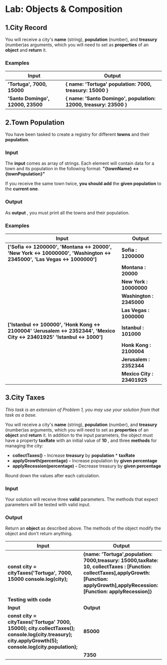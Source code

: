 # Lab: Objects & Composition

## 1.City Record

You will receive a city's **name** (string), **population** (number), and **treasury** (number)as arguments, which you will need to set as **properties** of an **object** and **return** it.

### Examples

| **Input** | **Output** |
| --- | --- |
| **'Tortuga',** **7000,** **15000** | **{** **name: 'Tortuga'** **population: 7000,** **treasury: 15000** **}** |
| **'Santo Domingo',** **12000,** **23500** | **{** **name: 'Santo Domingo',** **population: 12000,** **treasury: 23500** **}** |

## 2.Town Population

You have been tasked to create a registry for different **towns** and their **population**.

### Input

The **input** comes as array of strings. Each element will contain data for a town and its population in the following format: **"{townName} \<-\> {townPopulation}"**

If you receive the same town twice, **you should add** the **given population** to the **current one**.

### Output

As **output** , you must print all the towns and their population.

### Examples

| **Input** | **Output** |
| --- | --- |
| **['Sofia \<-\> 1200000',** **'Montana \<-\> 20000',** **'New York \<-\> 10000000',** **'Washington \<-\> 2345000',** **'Las Vegas \<-\> 1000000']** | **Sofia : 1200000** |
|| **Montana : 20000** |
|| **New York : 10000000** |
|| **Washington : 2345000** |
|| **Las Vegas : 1000000** |
| **['Istanbul \<-\> 100000',** **'Honk Kong \<-\> 2100004'** **'Jerusalem \<-\> 2352344',** **'Mexico City \<-\> 23401925'** **'Istanbul \<-\> 1000']** | **Istanbul : 101000** |
|| **Honk Kong : 2100004** |
|| **Jerusalem : 2352344** |
|| **Mexico City : 23401925** |

## 3.City Taxes

_This task is an extension of Problem 1, you may use your solution from that task as a base._

You will receive a city's **name** (string), **population** (number), and **treasury** (number)as arguments, which you will need to set as **properties** of an **object** and **return** it. In addition to the input parameters, the object must have a property **taxRate** with an initial value of **10** , and three **methods** for managing the city:

- **collectTaxes()**  **-** Increase **treasury** by **population** \* **taxRate**
- **applyGrowth(percentage)**  **-** Increase population by **given percentage**
- **applyRecession(percentage)**  **-** Decrease treasury by **given percentage**

Round down the values after each calculation.

### Input

Your solution will receive three **valid** parameters. The methods that expect parameters will be tested with valid input.

### Output

Return an **object** as described above. The methods of the object modify the object and don't return anything.

| **Input** | **Output** |
| --- | --- |
| **const city =** **cityTaxes('Tortuga',** **7000,** **15000** **console.log(city);** | **{name: 'Tortuga',population: 7000,treasury: 15000,taxRate: 10, collectTaxes : [Function: collectTaxes],applyGrowth: [Function: applyGrowth],applyRecession: [Function: applyRecession]}** |
| **Testing with code** |
| **Input** | **Output** |
| **const city =** **cityTaxes('Tortuga'** **7000,** **15000);** **city.collectTaxes();** **console.log(city.treasury);** **city.applyGrowth(5);** **console.log(city.population);** | **85000** |
|| **7350** |



